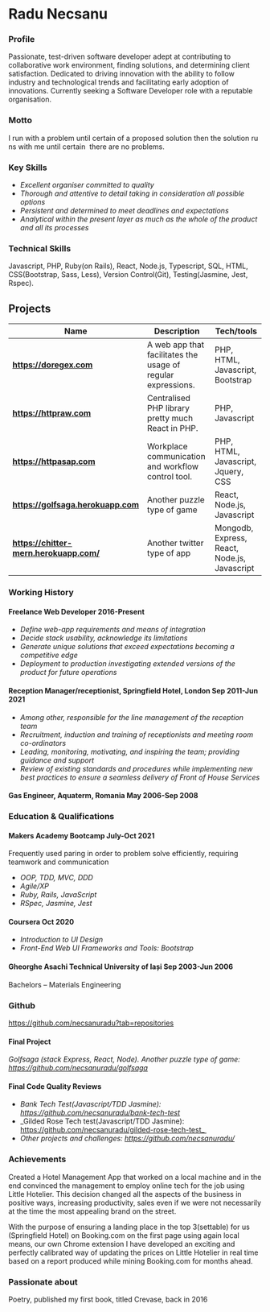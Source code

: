 # Radu Necsanu

### Profile
Passionate, test-driven software developer adept at contributing to collaborative work environment, finding solutions, and determining client satisfaction.
Dedicated to driving innovation with the ability to follow industry and technological trends and facilitating early adoption of innovations. Currently seeking a Software Developer role with a reputable organisation.

### Motto
I run with a problem until certain of a proposed solution then the solution runs with me until certain 
there are no problems.

### Key Skills
* _Excellent organiser committed to quality_
* _Thorough and attentive to detail taking in consideration all possible options_
* _Persistent and determined to meet deadlines and expectations_
* _Analytical within the present layer as much as the whole of the product and all its processes_

### Technical Skills
Javascript, PHP, Ruby(on Rails), React, Node.js, Typescript, SQL, HTML, CSS(Bootstrap, Sass, Less), Version Control(Git), Testing(Jasmine, Jest, Rspec).

## Projects 
| Name                         | Description       | Tech/tools        |
| ---------------------------- | ----------------- | ----------------- |
| **https://doregex.com** | A web app that facilitates the usage of regular expressions. | PHP, HTML, Javascript, Bootstrap |
| **https://httpraw.com** | Centralised PHP library pretty much React in PHP. | PHP, Javascript |
| **https://httpasap.com** | Workplace communication and workflow control tool. | PHP, HTML, Javascript, Jquery, CSS |
| **https://golfsaga.herokuapp.com** | Another puzzle type of game | React, Node.js, Javascript |
| **https://chitter-mern.herokuapp.com/** | Another twitter type of app | Mongodb, Express, React, Node.js, Javascript |

### Working History
#### Freelance Web Developer						2016-Present
* _Define web-app requirements and means of integration_
* _Decide stack usability, acknowledge its limitations_
* _Generate unique solutions that exceed expectations becoming a competitive edge_
* _Deployment to production investigating extended versions of the product for future operations_

#### Reception Manager/receptionist, Springfield Hotel, London		Sep 2011-Jun 2021
* _Among other, responsible for the line management of the reception team_
* _Recruitment, induction and training of receptionists and meeting room co-ordinators_
* _Leading, monitoring, motivating, and inspiring the team; providing guidance and support_
* _Review of existing standards and procedures while implementing new best practices to ensure a seamless delivery of Front of House Services_

#### Gas Engineer, Aquaterm, Romania					May 2006-Sep 2008

### Education & Qualifications
#### Makers Academy Bootcamp						July-Oct 2021
Frequently used paring in order to problem solve efficiently, requiring teamwork and communication
* _OOP, TDD, MVC, DDD_
* _Agile/XP_
* _Ruby, Rails, JavaScript_
* _RSpec, Jasmine, Jest_

#### Coursera								Oct 2020
* _Introduction to UI Design_
* _Front-End Web UI Frameworks and Tools: Bootstrap_

#### Gheorghe Asachi Technical University of Iași			             Sep 2003-Jun 2006
Bachelors – Materials Engineering			



### Github 
https://github.com/necsanuradu?tab=repositories 

#### Final Project  
_Golfsaga (stack Express, React, Node). Another puzzle type of game: https://github.com/necsanuradu/golfsaga_ 

#### Final Code Quality Reviews  
* _Bank Tech Test(Javascript/TDD Jasmine): https://github.com/necsanuradu/bank-tech-test_ 
* _Gilded Rose Tech test(Javascript/TDD Jasmine): https://github.com/necsanuradu/gilded-rose-tech-test_  
* _Other projects and challenges: https://github.com/necsanuradu/_


### Achievements
Created a Hotel Management App that worked on a local machine and in the end convinced the management to employ online tech for the job using Little Hotelier. This decision changed all the aspects of the business in positive ways, increasing productivity, sales even if we were not necessarily at the time the most appealing brand on the street. 

With the purpose of ensuring a landing place in the top 3(settable) for us (Springfield Hotel) on Booking.com on the first page using again local means, our own Chrome extension I have developed an exciting and perfectly calibrated way of updating the prices on Little Hotelier in real time based on a report produced while mining Booking.com for months ahead.

### Passionate about
Poetry, published my first book, titled Crevase, back in 2016







